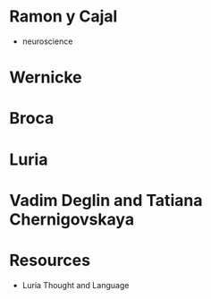 # Ramon y Cajal
- neuroscience

# Wernicke

# Broca

# Luria

# Vadim Deglin and Tatiana Chernigovskaya

# Resources

- Luria Thought and Language
